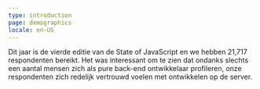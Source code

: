 ```yaml
---
type: introduction
page: demographics
locale: en-US
---
```


Dit jaar is de vierde editie van de State of JavaScript en we hebben 21,717 respondenten bereikt. Het was interessant om te zien dat ondanks slechts een aantal mensen zich als pure back-end ontwikkelaar profileren, onze respondenten zich redelijk vertrouwd voelen met ontwikkelen op de server.

